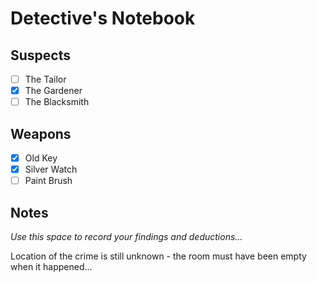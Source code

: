# Detective's Notebook

## Suspects
- [ ] The Tailor
- [x] The Gardener
- [ ] The Blacksmith

## Weapons
- [x] Old Key
- [x] Silver Watch
- [ ] Paint Brush

## Notes
*Use this space to record your findings and deductions...*

Location of the crime is still unknown - the room must have been empty when it happened...
